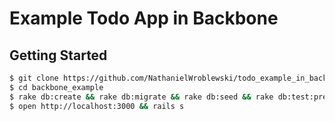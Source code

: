 Example Todo App in Backbone
===

Getting Started
---

```sh
$ git clone https://github.com/NathanielWroblewski/todo_example_in_backbone.git backbone_example
$ cd backbone_example
$ rake db:create && rake db:migrate && rake db:seed && rake db:test:prepare
$ open http://localhost:3000 && rails s
```
